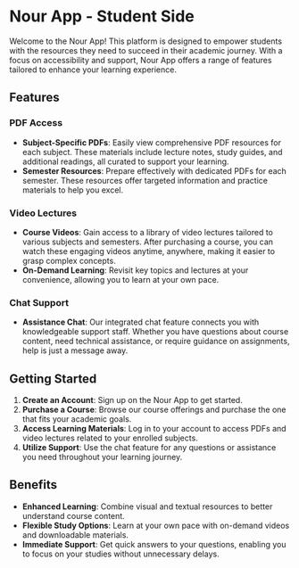 # Nour App - Student Side

Welcome to the Nour App! This platform is designed to empower students with the resources they need to succeed in their academic journey. With a focus on accessibility and support, Nour App offers a range of features tailored to enhance your learning experience.

## Features

### PDF Access
- **Subject-Specific PDFs**: Easily view comprehensive PDF resources for each subject. These materials include lecture notes, study guides, and additional readings, all curated to support your learning.
- **Semester Resources**: Prepare effectively with dedicated PDFs for each semester. These resources offer targeted information and practice materials to help you excel.

### Video Lectures
- **Course Videos**: Gain access to a library of video lectures tailored to various subjects and semesters. After purchasing a course, you can watch these engaging videos anytime, anywhere, making it easier to grasp complex concepts.
- **On-Demand Learning**: Revisit key topics and lectures at your convenience, allowing you to learn at your own pace.

### Chat Support
- **Assistance Chat**: Our integrated chat feature connects you with knowledgeable support staff. Whether you have questions about course content, need technical assistance, or require guidance on assignments, help is just a message away.

## Getting Started
1. **Create an Account**: Sign up on the Nour App to get started.
2. **Purchase a Course**: Browse our course offerings and purchase the one that fits your academic goals.
3. **Access Learning Materials**: Log in to your account to access PDFs and video lectures related to your enrolled subjects.
4. **Utilize Support**: Use the chat feature for any questions or assistance you need throughout your learning journey.

## Benefits
- **Enhanced Learning**: Combine visual and textual resources to better understand course content.
- **Flexible Study Options**: Learn at your own pace with on-demand videos and downloadable materials.
- **Immediate Support**: Get quick answers to your questions, enabling you to focus on your studies without unnecessary delays.

